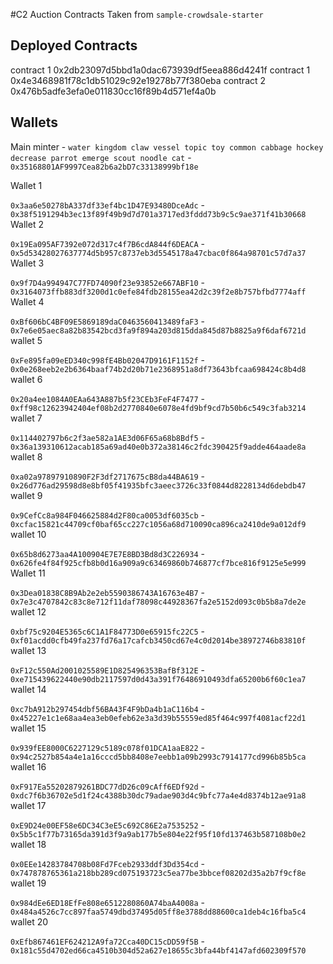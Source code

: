 #C2 Auction Contracts
Taken from `sample-crowdsale-starter`

## Deployed Contracts

contract 1 0x2db23097d5bbd1a0dac673939df5eea886d4241f
contract 1 0x4e3468981f78c1db51029c92e19278b77f380eba
contract 2 0x476b5adfe3efa0e011830cc16f89b4d571ef4a0b

## Wallets

Main minter - `water kingdom claw vessel topic toy common cabbage hockey decrease parrot emerge scout noodle cat` - `0x35168801AF9997Cea82b6a2bD7c33138999bf18e`

Wallet 1

`0x3aa6e50278bA337df33ef4bc1D47E93480DceAdc` - `0x38f5191294b3ec13f89f49b9d7d701a3717ed3fddd73b9c5c9ae371f41b30668`
Wallet 2

`0x19Ea095AF7392e072d317c4f7B6cdA844f6DEACA` - `0x5d53428027637774d5b957c8737eb3d5545178a47cbac0f864a98701c57d7a37`
Wallet 3

`0x9f7D4a994947C77FD74090f23e93852e667ABF10` - `0x3164073ffb883df3200d1c0efe84fdb28155ea42d2c39f2e8b757bfbd7774aff`
Wallet 4

`0xBf606bC4BF09E5869189daC0463560413489faF3` - `0x7e6e05aec8a82b83542bcd3fa9f894a203d815dda845d87b8825a9f6daf6721d`
wallet 5

`0xFe895fa09eED340c998fE4Bb02047D9161F1152f` - `0x0e268eeb2e2b6364baaf74b2d20b71e2368951a8df73643bfcaa698424c8b4d8`
wallet 6

`0x20a4ee1084A0EAa643A887b5f23CEb3FeF4F7477` - `0xff98c12623942404ef08b2d2770840e6078e4fd9bf9cd7b50b6c549c3fab3214`
wallet 7

`0x114402797b6c2f3ae582a1AE3d06F65a68b8Bdf5` - `0x36a139310612acab185a69ad40e0b372a38146c2fdc390425f9adde464aade8a`
wallet 8

`0xa02a97897910890F2F3df2717675cB8da44BA619` - `0x26d776ad29598d8e8bf05f41935bfc3aeec3726c33f0844d8228134d6debdb47`
wallet 9

`0x9CefCc8a984F046625884d2F80ca0053df6035cb` - `0xcfac15821c44709cf0baf65cc227c1056a68d710090ca896ca2410de9a012df9`
wallet 10

`0x65b8d6273aa4A100904E7E7E8BD3Bd8d3C226934` - `0x626fe4f84f925cfb8b0d16a909a9c63469860b746877cf7bce816f9125e5e999`
Wallet 11

`0x3Dea01838C8B9Ab2e2eb5590386743A16763e4B7` - `0x7e3c4707842c83c8e712f11daf78098c44928367fa2e5152d093c0b5b8a7de2e`
wallet 12

`0xbf75c9204E5365c6C1A1F84773D0e65915fc22C5` - `0xf01acdd0cfb49fa237fd76a17cafcb3450cd67e4c0d2014be38972746b83810f`
wallet 13

`0xF12c550Ad2001025589E1D825496353BafBf312E` - `0xe715439622440e90db2117597d0d43a391f76486910493dfa65200b6f60c1ea7`
wallet 14

`0xc7bA912b297454dbf56BA43F4F9bDa4b1aC116b4` - `0x45227e1c1e68aa4ea3eb0efeb62e3a3d39b55559ed85f464c997f4081acf22d1`
wallet 15

`0x939fEE8000C6227129c5189c078f01DCA1aaE822` - `0x94c2527b854a4e1a16cccd5bb8408e7eebb1a09b2993c7914177cd996b85b5ca`
wallet 16

`0xF917Ea55202879261BDC77dD26c09cAff6EDf92d` - `0xdc7f6b36702e5d1f24c4388b30dc79adae903d4c9bfc77a4e4d8374b12ae91a8`
wallet 17

`0xE9D24e00EF58e6DC34C3eE5c692C86E2a7535252` - `0x5b5c1f77b73165da391d3f9a9ab177b5e804e22f95f10fd137463b587108b0e2`
wallet 18

`0x0EEe14283784708b08Fd7Fceb2933ddf3Dd354cd` - `0x747878765361a218bb289cd075193723c5ea77be3bbcef08202d35a2b7f9cf8e`
wallet 19

`0x984dEe6ED18EfFe808e6512280860A74baA4008a` - `0x484a4526c7cc897faa5749dbd37495d05ff8e3788dd88600ca1deb4c16fba5c4`
wallet 20

`0xEfb867461EF624212A9fa72Cca40DC15cDD59f5B` - `0x181c55d4702ed66ca4510b304d52a627e18655c3bfa44bf4147afd602309f570`

